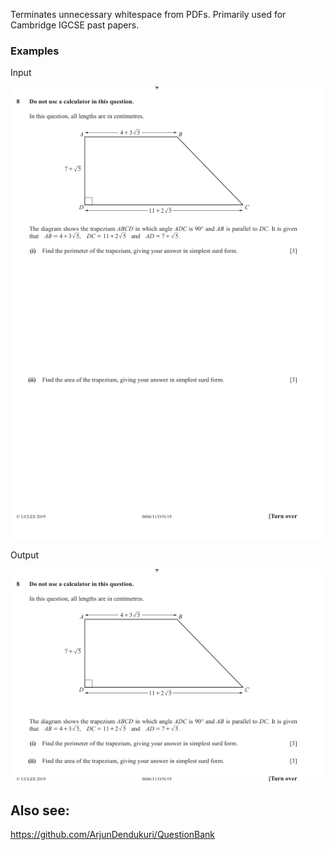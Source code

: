 Terminates unnecessary whitespace from PDFs. Primarily used for Cambridge IGCSE past papers.


### Examples
Input

![Vanilla](https://github.com/ArjunDendukuri/WhiteSpaceTeriminator/blob/master/examples/input.png)

Output

![Pic with terminated whitespace](https://github.com/ArjunDendukuri/WhiteSpaceTeriminator/blob/master/examples/output.png)

## Also see:
https://github.com/ArjunDendukuri/QuestionBank
